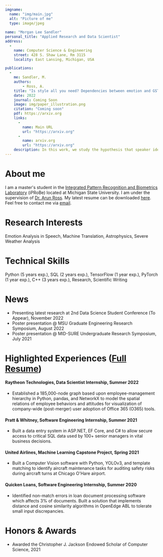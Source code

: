 ```yaml
---
imgname: 
  name: "img/main.jpg"
  alt: "Picture of me"
  type: image/jpeg
  
name: "Morgan Lee Sandler"
personal_title: "Applied Research and Data Scientist"
address: 
  - 
    name: Computer Science & Engineering 
    street: 428 S. Shaw Lane, Rm 3115
    locality: East Lansing, Michigan, USA

publications:
  - 
    me: Sandler, M. 
    authors:
        - Ross, A.
    title: "Is style all you need? Dependencies between emotion and GST-based speaker recognition"
    date: 2022
    journal: Coming Soon 
    image: img/paper_illustration.png
    citation: "Coming soon"
    pdf: https://arxiv.org
    links:
      -
        name: Main URL
        url: "https://arxiv.org"
      -
        name: arxiv.org 
        url: "https://arxiv.org"
    description: In this work, we study the hypothesis that speaker identity embeddings extracted from speech samples may be used for detection and classification of emotion. In particular, we show that emotions can be effectively identified by learning speaker identities by use of a 1-D Triplet Convolutional Neural Network (CNN) & Global Style Token (GST) scheme (e.g., DeepTalk Network) and reusing the trained speaker recognition model weights to generate features in the emotion classification domain.
---
```

# About me

I am a master's student in the [Integrated Pattern Recognition and Biometrics Laboratory](https://iprobe.cse.msu.edu) (iPRoBe) located at Michigan State University. I am under the supervision of [Dr. Arun Ross](https://rossarun.wixsite.com/arun-ross). My latest resume can be downloaded [here](/resume/morgansandlerresume.pdf). Feel free to contact me via [email](mailto:sandle20@msu.edu).
# Research Interests
Emotion Analysis in Speech, Machine Translation, Astrophysics, Severe Weather Analysis
# Technical Skills
Python (5 years exp.), SQL (2 years exp.), TensorFlow (1 year exp.), PyTorch (1 year exp.), C++ (3 years exp.), Research, Scientific Writing 
# News
 - Presenting latest research at 2nd Data Science Student Conference (To Appear), November 2022
 - Poster presentation @ MSU Graduate Engineering Research Symposium, August 2022 
 - Poster presentation @ MID-SURE Undergraduate Research Symposium, July 2021
# Highlighted Experiences ([Full Resume](/resume/morgansandlerresume.pdf))
 #### Raytheon Technologies, Data Scientist Internship, Summer 2022
 - Established a 185,000-node graph based upon employee-management hierarchy in Python, pandas, and NetworkX to model the spatial relations of employee behaviors and attitudes for visualization of company-wide (post-merger) user adoption of Office 365 (O365) tools.

 #### Pratt & Whitney, Software Engineering Internship, Summer 2021
 - Built a data entry system in ASP.NET, EF Core, and C# to allow secure access to critical SQL data used by 100+ senior managers in vital business decisions. 
 #### United Airlines, Machine Learning Capstone Project, Spring 2021
 - Built a Computer Vision software with Python, YOLOv3, and template matching to identify aircraft maintenance tasks for auditing safety risks during aircraft turns at Chicago O'Hare airport. 

 #### Quicken Loans, Software Engineering Internship, Summer 2020
 - Identified non-match errors in loan document processing software which affects 3% of documents. Built a solution that implements distance and cosine similarity algorithms in OpenEdge ABL to tolerate small input discrepancies.
# Honors & Awards
 - Awarded the Christopher J. Jackson Endowed Scholar of Computer Science, 2021
